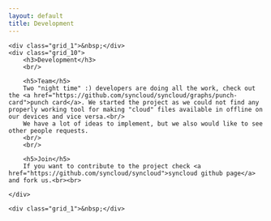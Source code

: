 ```yaml
---
layout: default
title: Development
---
```


<div class="container_12">

    <div class="grid_1">&nbsp;</div>
    <div class="grid_10">
        <h3>Development</h3>
        <br/>

        <h5>Team</h5>
        Two "night time" :) developers are doing all the work, check out the <a href="https://github.com/syncloud/syncloud/graphs/punch-card">punch card</a>. We started the project as we could not find any properly working tool for making "cloud" files available in offline on our devices and vice versa.<br/>
        We have a lot of ideas to implement, but we also would like to see other people requests.
        <br/>
        <br/>

        <h5>Join</h5>
        If you want to contribute to the project check <a href="https://github.com/syncloud/syncloud">syncloud github page</a> and fork us.<br><br>

    </div>

    <div class="grid_1">&nbsp;</div>

</div>

